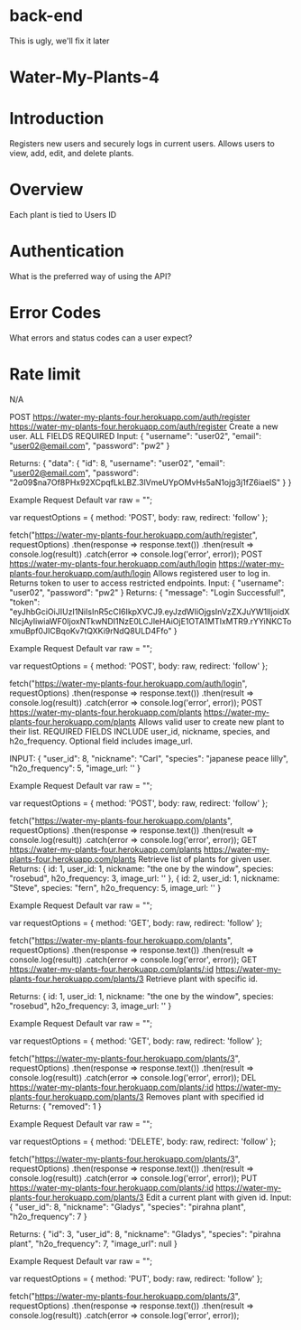 # back-end
This is ugly, we'll fix it later

# Water-My-Plants-4

# Introduction
Registers new users and securely logs in current users. Allows users to view, add, edit, and delete plants.

# Overview
Each plant is tied to Users ID

# Authentication
What is the preferred way of using the API?

# Error Codes
What errors and status codes can a user expect?

# Rate limit
N/A

POST https://water-my-plants-four.herokuapp.com/auth/register
https://water-my-plants-four.herokuapp.com/auth/register
Create a new user. ALL FIELDS REQUIRED Input: { "username": "user02", "email": "user02@email.com", "password": "pw2" }

Returns: { "data": { "id": 8, "username": "user02", "email": "user02@email.com", "password": "$2a$09$na7Of8PHx92XCpqfLkLBZ.3lVmeUYpOMvHs5aN1ojg3j1fZ6iaeIS" } }



Example Request
Default
var raw = "";

var requestOptions = {
  method: 'POST',
  body: raw,
  redirect: 'follow'
};

fetch("https://water-my-plants-four.herokuapp.com/auth/register", requestOptions)
  .then(response => response.text())
  .then(result => console.log(result))
  .catch(error => console.log('error', error));
POST https://water-my-plants-four.herokuapp.com/auth/login
https://water-my-plants-four.herokuapp.com/auth/login
Allows registered user to log in. Returns token to user to access restricted endpoints. Input: { "username": "user02", "password": "pw2" } Returns: { "message": "Login Successful!", "token": "eyJhbGciOiJIUzI1NiIsInR5cCI6IkpXVCJ9.eyJzdWIiOjgsInVzZXJuYW1lIjoidXNlcjAyIiwiaWF0IjoxNTkwNDI1NzE0LCJleHAiOjE1OTA1MTIxMTR9.rYYiNKCToxmuBpf0JICBqoKv7tQXKi9rNdQ8ULD4Ffo" }



Example Request
Default
var raw = "";

var requestOptions = {
  method: 'POST',
  body: raw,
  redirect: 'follow'
};

fetch("https://water-my-plants-four.herokuapp.com/auth/login", requestOptions)
  .then(response => response.text())
  .then(result => console.log(result))
  .catch(error => console.log('error', error));
POST https://water-my-plants-four.herokuapp.com/plants
https://water-my-plants-four.herokuapp.com/plants
Allows valid user to create new plant to their list. REQUIRED FIELDS INCLUDE user_id, nickname, species, and h2o_frequency. Optional field includes image_url.

INPUT: { "user_id": 8, "nickname": "Carl", "species": "japanese peace lilly", "h2o_frequency": 5, "image_url: '' }



Example Request
Default
var raw = "";

var requestOptions = {
  method: 'POST',
  body: raw,
  redirect: 'follow'
};

fetch("https://water-my-plants-four.herokuapp.com/plants", requestOptions)
  .then(response => response.text())
  .then(result => console.log(result))
  .catch(error => console.log('error', error));
GET https://water-my-plants-four.herokuapp.com/plants
https://water-my-plants-four.herokuapp.com/plants
Retrieve list of plants for given user. Returns: { id: 1, user_id: 1, nickname: "the one by the window", species: "rosebud", h2o_frequency: 3, image_url: '' }, { id: 2, user_id: 1, nickname: "Steve", species: "fern", h2o_frequency: 5, image_url: '' }



Example Request
Default
var raw = "";

var requestOptions = {
  method: 'GET',
  body: raw,
  redirect: 'follow'
};

fetch("https://water-my-plants-four.herokuapp.com/plants", requestOptions)
  .then(response => response.text())
  .then(result => console.log(result))
  .catch(error => console.log('error', error));
GET https://water-my-plants-four.herokuapp.com/plants/:id
https://water-my-plants-four.herokuapp.com/plants/3
Retrieve plant with specific id.

Returns: { id: 1, user_id: 1, nickname: "the one by the window", species: "rosebud", h2o_frequency: 3, image_url: '' }



Example Request
Default
var raw = "";

var requestOptions = {
  method: 'GET',
  body: raw,
  redirect: 'follow'
};

fetch("https://water-my-plants-four.herokuapp.com/plants/3", requestOptions)
  .then(response => response.text())
  .then(result => console.log(result))
  .catch(error => console.log('error', error));
DEL https://water-my-plants-four.herokuapp.com/plants/:id
https://water-my-plants-four.herokuapp.com/plants/3
Removes plant with specified id Returns: { "removed": 1 }



Example Request
Default
var raw = "";

var requestOptions = {
  method: 'DELETE',
  body: raw,
  redirect: 'follow'
};

fetch("https://water-my-plants-four.herokuapp.com/plants/3", requestOptions)
  .then(response => response.text())
  .then(result => console.log(result))
  .catch(error => console.log('error', error));
PUT https://water-my-plants-four.herokuapp.com/plants/:id
https://water-my-plants-four.herokuapp.com/plants/3
Edit a current plant with given id. Input: { "user_id": 8, "nickname": "Gladys", "species": "pirahna plant", "h2o_frequency": 7 }

Returns: { "id": 3, "user_id": 8, "nickname": "Gladys", "species": "pirahna plant", "h2o_frequency": 7, "image_url": null }



Example Request
Default
var raw = "";

var requestOptions = {
  method: 'PUT',
  body: raw,
  redirect: 'follow'
};

fetch("https://water-my-plants-four.herokuapp.com/plants/3", requestOptions)
  .then(response => response.text())
  .then(result => console.log(result))
  .catch(error => console.log('error', error));
